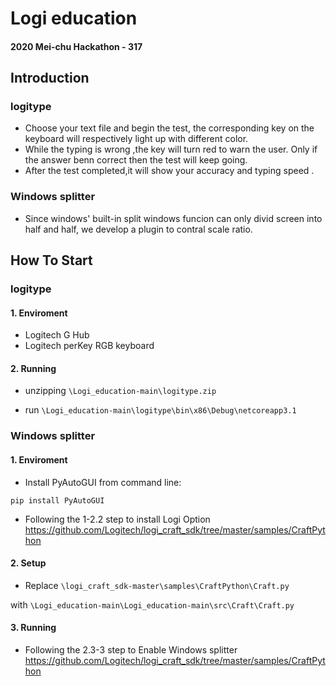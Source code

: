 # Logi education
#### 2020 Mei-chu Hackathon - 317
## Introduction
### logitype
* Choose your text file and begin the test, the corresponding key on the keyboard will respectively light up with different color.
* While the typing is wrong ,the key will turn red to warn the user. Only if the answer benn correct then the test will keep going.
* After the test completed,it will show your accuracy and typing speed .
### Windows splitter
* Since windows' built-in split windows funcion can only divid screen into half and half, we develop a plugin to contral scale ratio.
## How To Start
### logitype
#### 1. Enviroment
* Logitech G Hub
* Logitech perKey RGB keyboard
#### 2. Running
* unzipping `\Logi_education-main\logitype.zip`

* run `\Logi_education-main\logitype\bin\x86\Debug\netcoreapp3.1`

### Windows splitter
#### 1. Enviroment
* Install PyAutoGUI from command line:

`pip install PyAutoGUI`

* Following the 1-2.2 step to install Logi Option
https://github.com/Logitech/logi_craft_sdk/tree/master/samples/CraftPython
#### 2. Setup
* Replace `\logi_craft_sdk-master\samples\CraftPython\Craft.py` 

with `\Logi_education-main\Logi_education-main\src\Craft\Craft.py`
#### 3. Running
* Following the 2.3-3 step to Enable Windows splitter
https://github.com/Logitech/logi_craft_sdk/tree/master/samples/CraftPython


